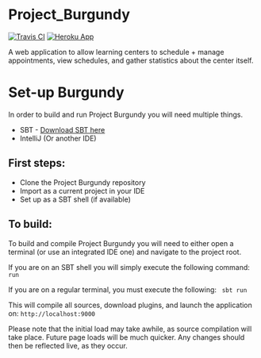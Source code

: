 # Project_Burgundy
[![Travis CI](https://travis-ci.org/MTUHIDE/Project_Burgundy.svg?branch=master)](https://travis-ci.org/MTUHIDE/Project_Burgundy) [![Heroku App](https://heroku-badge.herokuapp.com/?app=project-burgundy&style=flat)](http://project-burgundy.herokuapp.com)

A web application to allow learning centers to schedule + manage appointments, view schedules, and gather statistics about the center itself.

# Set-up Burgundy

In order to build and run Project Burgundy you will need multiple things.
* SBT - [Download SBT here](http://www.scala-sbt.org/)
* IntelliJ (Or another IDE)

## First steps:

* Clone the Project Burgundy repository
* Import as a current project in your IDE
* Set up as a SBT shell (if available)

## To build:
To build and compile Project Burgundy you will need to either open a terminal (or use an integrated IDE one) and navigate to the project root.

If you are on an SBT shell you will simply execute the following command:
` run `

If you are on a regular terminal, you must execute the following:
` sbt run`

This will compile all sources, download plugins, and launch the application on:
`http://localhost:9000`

Please note that the initial load may take awhile, as source compilation will take place. Future page loads will be much quicker. Any changes should then be reflected live, as they occur.

